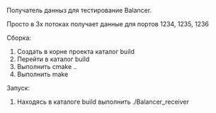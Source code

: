 Получатель данныз для тестирование Balancer.

Просто в 3х потоках получает данные для портов 1234, 1235, 1236

Сборка:
1) Создать в корне проекта каталог build
2) Перейти в каталог build
3) Выполнить cmake ..
4) Выполнить make

Запуск:
1) Находясь в каталоге build выполнить ./Balancer_receiver
